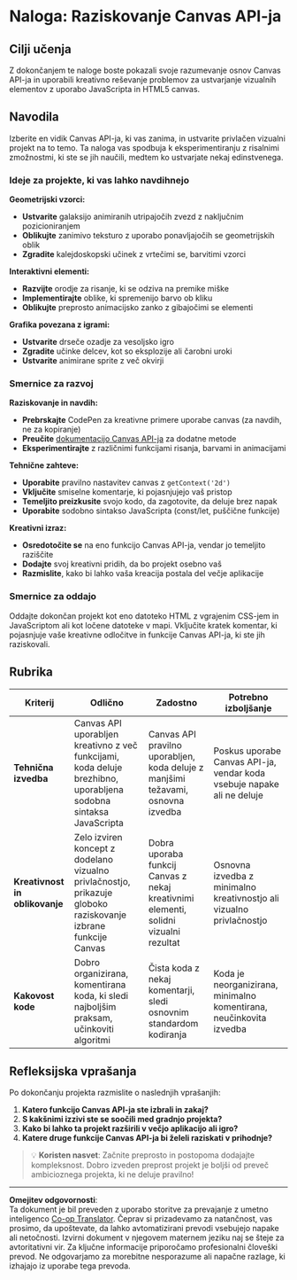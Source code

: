 <!--
CO_OP_TRANSLATOR_METADATA:
{
  "original_hash": "87cd43afe5b69dbbffb5c4b209ea6791",
  "translation_date": "2025-10-25T00:42:37+00:00",
  "source_file": "6-space-game/2-drawing-to-canvas/assignment.md",
  "language_code": "sl"
}
-->
# Naloga: Raziskovanje Canvas API-ja

## Cilji učenja

Z dokončanjem te naloge boste pokazali svoje razumevanje osnov Canvas API-ja in uporabili kreativno reševanje problemov za ustvarjanje vizualnih elementov z uporabo JavaScripta in HTML5 canvas.

## Navodila

Izberite en vidik Canvas API-ja, ki vas zanima, in ustvarite privlačen vizualni projekt na to temo. Ta naloga vas spodbuja k eksperimentiranju z risalnimi zmožnostmi, ki ste se jih naučili, medtem ko ustvarjate nekaj edinstvenega.

### Ideje za projekte, ki vas lahko navdihnejo

**Geometrijski vzorci:**
- **Ustvarite** galaksijo animiranih utripajočih zvezd z naključnim pozicioniranjem
- **Oblikujte** zanimivo teksturo z uporabo ponavljajočih se geometrijskih oblik
- **Zgradite** kalejdoskopski učinek z vrtečimi se, barvitimi vzorci

**Interaktivni elementi:**
- **Razvijte** orodje za risanje, ki se odziva na premike miške
- **Implementirajte** oblike, ki spremenijo barvo ob kliku
- **Oblikujte** preprosto animacijsko zanko z gibajočimi se elementi

**Grafika povezana z igrami:**
- **Ustvarite** drseče ozadje za vesoljsko igro
- **Zgradite** učinke delcev, kot so eksplozije ali čarobni uroki
- **Ustvarite** animirane sprite z več okvirji

### Smernice za razvoj

**Raziskovanje in navdih:**
- **Prebrskajte** CodePen za kreativne primere uporabe canvas (za navdih, ne za kopiranje)
- **Preučite** [dokumentacijo Canvas API-ja](https://developer.mozilla.org/docs/Web/API/Canvas_API) za dodatne metode
- **Eksperimentirajte** z različnimi funkcijami risanja, barvami in animacijami

**Tehnične zahteve:**
- **Uporabite** pravilno nastavitev canvas z `getContext('2d')`
- **Vključite** smiselne komentarje, ki pojasnjujejo vaš pristop
- **Temeljito preizkusite** svojo kodo, da zagotovite, da deluje brez napak
- **Uporabite** sodobno sintakso JavaScripta (const/let, puščične funkcije)

**Kreativni izraz:**
- **Osredotočite se** na eno funkcijo Canvas API-ja, vendar jo temeljito raziščite
- **Dodajte** svoj kreativni pridih, da bo projekt osebno vaš
- **Razmislite**, kako bi lahko vaša kreacija postala del večje aplikacije

### Smernice za oddajo

Oddajte dokončan projekt kot eno datoteko HTML z vgrajenim CSS-jem in JavaScriptom ali kot ločene datoteke v mapi. Vključite kratek komentar, ki pojasnjuje vaše kreativne odločitve in funkcije Canvas API-ja, ki ste jih raziskovali.

## Rubrika

| Kriterij | Odlično | Zadostno | Potrebno izboljšanje |
|----------|---------|----------|----------------------|
| **Tehnična izvedba** | Canvas API uporabljen kreativno z več funkcijami, koda deluje brezhibno, uporabljena sodobna sintaksa JavaScripta | Canvas API pravilno uporabljen, koda deluje z manjšimi težavami, osnovna izvedba | Poskus uporabe Canvas API-ja, vendar koda vsebuje napake ali ne deluje |
| **Kreativnost in oblikovanje** | Zelo izviren koncept z dodelano vizualno privlačnostjo, prikazuje globoko raziskovanje izbrane funkcije Canvas | Dobra uporaba funkcij Canvas z nekaj kreativnimi elementi, solidni vizualni rezultat | Osnovna izvedba z minimalno kreativnostjo ali vizualno privlačnostjo |
| **Kakovost kode** | Dobro organizirana, komentirana koda, ki sledi najboljšim praksam, učinkoviti algoritmi | Čista koda z nekaj komentarji, sledi osnovnim standardom kodiranja | Koda je neorganizirana, minimalno komentirana, neučinkovita izvedba |

## Refleksijska vprašanja

Po dokončanju projekta razmislite o naslednjih vprašanjih:

1. **Katero funkcijo Canvas API-ja ste izbrali in zakaj?**
2. **S kakšnimi izzivi ste se soočili med gradnjo projekta?**
3. **Kako bi lahko ta projekt razširili v večjo aplikacijo ali igro?**
4. **Katere druge funkcije Canvas API-ja bi želeli raziskati v prihodnje?**

> 💡 **Koristen nasvet**: Začnite preprosto in postopoma dodajajte kompleksnost. Dobro izveden preprost projekt je boljši od preveč ambicioznega projekta, ki ne deluje pravilno!

---

**Omejitev odgovornosti**:  
Ta dokument je bil preveden z uporabo storitve za prevajanje z umetno inteligenco [Co-op Translator](https://github.com/Azure/co-op-translator). Čeprav si prizadevamo za natančnost, vas prosimo, da upoštevate, da lahko avtomatizirani prevodi vsebujejo napake ali netočnosti. Izvirni dokument v njegovem maternem jeziku naj se šteje za avtoritativni vir. Za ključne informacije priporočamo profesionalni človeški prevod. Ne odgovarjamo za morebitne nesporazume ali napačne razlage, ki izhajajo iz uporabe tega prevoda.